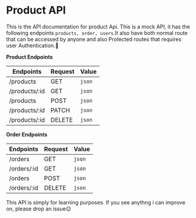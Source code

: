 # Product API

This is the API documentation for product Api. This is a mock API, it has the
following endpoints `products, order, users`.It also have both normal route that
can be accessed by anyone and also Protected routes that requires user
Authentication.🔐

**Product Endpoints**

| Endpoints     | Request | Value  |
| ------------- | ------- | ------ |
| /products     | GET     | `json` |
| /products/:id | GET     | `json` |
| /products     | POST    | `json` |
| /products/:id | PATCH   | `json` |
| /products/:id | DELETE  | `json` |

**Order Endpoints**

| Endpoints   | Request | Value  |
| ----------- | ------- | ------ |
| /orders     | GET     | `json` |
| /orders/:id | GET     | `json` |
| /orders     | POST    | `json` |
| /orders/:id | DELETE  | `json` |

This API is simply for learning purposes. If you see anythng i can improve on,
please drop an issue😉
